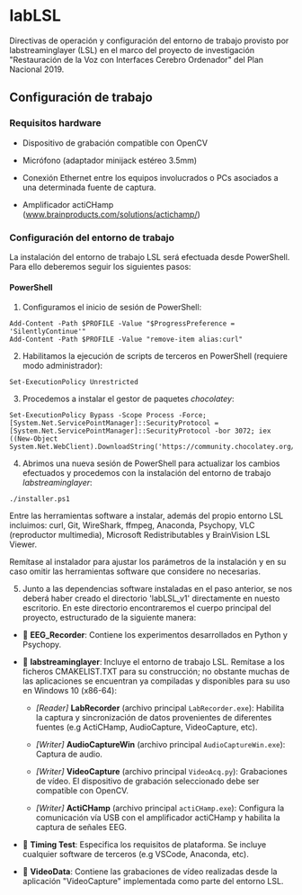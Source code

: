 # labLSL
Directivas de operación y configuración del entorno de trabajo provisto por labstreaminglayer (LSL) en el marco del proyecto de investigación "Restauración de la Voz con Interfaces Cerebro Ordenador" del Plan Nacional 2019.

## Configuración de trabajo

### Requisitos hardware

- Dispositivo de grabación compatible con OpenCV

- Micrófono (adaptador minijack estéreo 3.5mm)

- Conexión Ethernet entre los equipos involucrados o PCs asociados a una determinada fuente de captura.

- Amplificador actiCHamp (www.brainproducts.com/solutions/actichamp/)

### Configuración del entorno de trabajo
La instalación del entorno de trabajo LSL será efectuada desde PowerShell. Para ello deberemos seguir los siguientes pasos:

#### PowerShell

1. Configuramos el inicio de sesión de PowerShell:
```
Add-Content -Path $PROFILE -Value "$ProgressPreference = 'SilentlyContinue'"
Add-Content -Path $PROFILE -Value "remove-item alias:curl"
```

2. Habilitamos la ejecución de scripts de terceros en PowerShell (requiere modo administrador):
```
Set-ExecutionPolicy Unrestricted
```

3. Procedemos a instalar el gestor de paquetes *chocolatey*:
```
Set-ExecutionPolicy Bypass -Scope Process -Force; [System.Net.ServicePointManager]::SecurityProtocol = [System.Net.ServicePointManager]::SecurityProtocol -bor 3072; iex ((New-Object System.Net.WebClient).DownloadString('https://community.chocolatey.org/install.ps1'))
```
4. Abrimos una nueva sesión de PowerShell para actualizar los cambios efectuados y procedemos con la instalación del entorno de trabajo *labstreaminglayer*:
```
./installer.ps1
```

Entre las herramientas software a instalar, además del propio entorno LSL incluimos: curl, Git, WireShark, ffmpeg, Anaconda, Psychopy, VLC (reproductor multimedia), Microsoft Redistributables y BrainVision LSL Viewer. 

Remítase al instalador para ajustar los parámetros de la instalación y en su caso omitir las herramientas software que considere no necesarias. 

5. Junto a las dependencias software instaladas en el paso anterior, se nos deberá haber creado el directorio 'labLSL_v1' directamente en nuesto escritorio. En este directorio encontraremos el cuerpo principal del proyecto, estructurado de la siguiente manera:

- :file_folder: **EEG_Recorder**: Contiene los experimentos desarrollados en Python y Psychopy. 

- :file_folder: **labstreaminglayer**: Incluye el entorno de trabajo LSL. Remítase a los ficheros CMAKELIST.TXT para su construcción; no obstante muchas de las aplicaciones se encuentran ya compiladas y disponibles para su uso en Windows 10 (x86-64):

  - *[Reader]* **LabRecorder** (archivo principal ```LabRecorder.exe```): Habilita la captura y sincronización de datos provenientes de diferentes fuentes (e.g ActiCHamp, AudioCapture, VideoCapture, etc).
  
  - *[Writer]* **AudioCaptureWin** (archivo principal ```AudioCaptureWin.exe```): Captura de audio.
  
  - *[Writer]* **VideoCapture** (archivo principal ```VideoAcq.py```): Grabaciones de vídeo. El dispositivo de grabación seleccionado debe ser compatible con OpenCV.
  
  - *[Writer]* **ActiCHamp** (archivo principal ```actiCHamp.exe```): Configura la comunicación vía USB con el amplificador actiCHamp y habilita la captura de señales EEG.
  
- :file_folder: **Timing Test**: Especifica los requisitos de plataforma. Se incluye cualquier software de terceros (e.g VSCode, Anaconda, etc). 

- :file_folder: **VideoData**: Contiene las grabaciones de vídeo realizadas desde la aplicación "VideoCapture" implementada como parte del entorno LSL.
